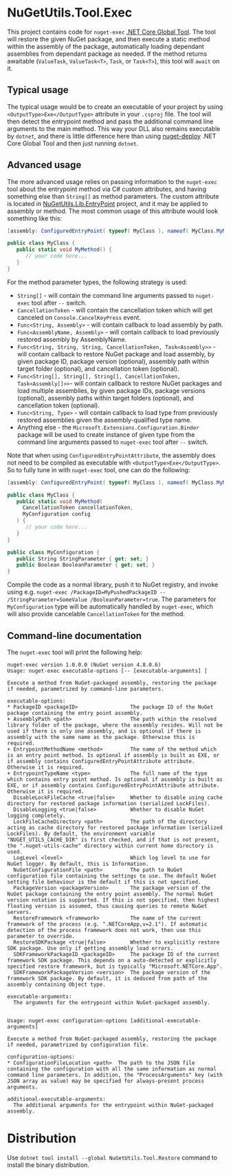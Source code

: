 # NuGetUtils.Tool.Exec

This project contains code for `nuget-exec` [.NET Core Global Tool](https://aka.ms/global-tools).
The tool will restore the given NuGet package, and then execute a static method within the assembly of the package, automatically loading dependant assemblies from dependant package as needed.
If the method returns awaitable (`ValueTask`, `ValueTask<T>`, `Task`, or `Task<T>`), this tool will `await` on it.

## Typical usage

The typical usage would be to create an executable of your project by using `<OutputType>Exe</OutputType>` attribute in your `.csproj` file.
The tool will then detect the entrypoint method and pass the additional command line arguments to the main method.
This way your DLL also remains executable by `dotnet`, and there is little difference here than using [nuget-deploy](../NuGetUtils.Tool.Deploy) .NET Core Global Tool and then just running `dotnet`.

## Advanced usage

The more advanced usage relies on passing information to the `nuget-exec` tool about the entrypoint method via C# custom attributes, and having something else than `String[]` as method parameters.
The custom attribute is located in [NuGetUtils.Lib.EntryPoint](../NuGetUtils.Lib.EntryPoint) project, and it may be applied to assembly or method.
The most common usage of this attribute would look something like this:
```cs
[assembly: ConfiguredEntryPoint( typeof( MyClass ), nameof( MyClass.MyMethod ) )]

public class MyClass {
   public static void MyMethod() {
      // your code here...
   }
}
```

For the method parameter types, the following strategy is used:
- `String[]` - will contain the command line arguments passed to `nuget-exec` tool after `--` switch.
- `CancellationToken` - will contain the cancellation token which will get canceled on `Console.CancelKeyPress` event.
- `Func<String, Assembly>` - will contain callback to load assembly by path.
- `Func<AssemblyName, Assembly>` - will contain callback to load previously restored assembly by AssemblyName.
- `Func<String, String, String, CancellationToken, Task<Assembly>>` - will contain callback to restore NuGet package and load assembly, by given package ID, package version (optional), assembly path within target folder (optional), and cancellation token (optional).
- `Func<String[], String[], String[], CancellationToken, Task<Assembly[]>>`- will contain callback to restore NuGet packages and load multiple assemblies, by given package IDs, package versions (optional), assembly paths within target folders (optional), and cancellation token (optional).
- `Func<String, Type>` - will contain callback to load type from previously restored assemblies given the assembly-qualified type name.
- Anything else - the `Microsoft.Extensions.Configuration.Binder` package will be used to create instance of given type from the command line arguments passed to `nuget-exec` tool after `--` switch.

Note that when using `ConfiguredEntryPointAttribute`, the assembly does not need to be compiled as executable with `<OutputType>Exe</OutputType>`.
So to fully tune in with `nuget-exec` tool, one can do the following:
```cs
[assembly: ConfiguredEntryPoint( typeof( MyClass ), nameof( MyClass.MyMethod ) )]

public class MyClass {
   public static void MyMethod(
     CancellationToken cancellationToken,
     MyConfiguration config
   ) {
      // your code here...
   }
}

public class MyConfiguration {
   public String StringParameter { get; set; }
   public Boolean BooleanParameter { get; set; }
}
```

Compile the code as a normal library, push it to NuGet registry, and invoke using e.g. `nuget-exec /PackageID=MyPushedPackageID -- /StringParameter=SomeValue /BooleanParameter=true`.
The parameters for `MyConfiguration` type will be automatically handled by `nuget-exec`, which will also provide cancelable `CancellationToken` for the method.

## Command-line documentation

The `nuget-exec` tool will print the following help:
```
nuget-exec version 1.0.0.0 (NuGet version 4.8.0.6)
Usage: nuget-exec executable-options [-- [executable-arguments] ]

Execute a method from NuGet-packaged assembly, restoring the package if needed, parametrized by command-line parameters.

executable-options:
* PackageID <packageID>                 The package ID of the NuGet package containing the entry point assembly.
+ AssemblyPath <path>                   The path within the resolved library folder of the package, where the assembly resides. Will not be used if there is only one assembly, and is optional if there is assembly with the same name as the package. Otherwise this is required.
+ EntrypointMethodName <method>         The name of the method which is an entry point method. Is optional if assembly is built as EXE, or if assembly contains ConfiguredEntryPointAttribute attribute. Otherwise it is required.
+ EntrypointTypeName <type>             The full name of the type which contains entry point method. Is optional if assembly is built as EXE, or if assembly contains ConfiguredEntryPointAttribute attribute. Otherwise it is required.
  DisableLockFileCache <true|false>     Whether to disable using cache directory for restored package information (serialized LockFiles).
  DisableLogging <true|false>           Whether to disable NuGet logging completely.
  LockFileCacheDirectory <path>         The path of the directory acting as cache directory for restored package information (serialized LockFiles). By default, the environment variable "NUGET_UTILS_CACHE_DIR" is first checked, and if that is not present, the ".nuget-utils-cache" directory within current home directory is used.
  LogLevel <level>                      Which log level to use for NuGet logger. By default, this is Information.
  NuGetConfigurationFile <path>         The path to NuGet configuration file containing the settings to use. The default NuGet setting file behaviour is the default if this is not specified.
  PackageVersion <packageVersion>       The package version of the NuGet package containing the entry point assembly. The normal NuGet version notation is supported. If this is not specified, then highest floating version is assumed, thus causing queries to remote NuGet servers.
  RestoreFramework <framework>          The name of the current framework of the process (e.g. ".NETCoreApp,v=2.1"). If automatic detection of the process framework does not work, then use this parameter to override.
  RestoreSDKPackage <true|false>        Whether to explicitly restore SDK package. Use only if getting assembly load errors.
  SDKFrameworkPackageID <packageID>     The package ID of the current framework SDK package. This depends on a auto-detected or explicitly specified restore framework, but is typically "Microsoft.NETCore.App".
  SDKFrameworkPackageVersion <version>  The package version of the framework SDK package. By default, it is deduced from path of the assembly containing Object type.

executable-arguments:
  The arguments for the entrypoint within NuGet-packaged assembly.


Usage: nuget-exec configuration-options [additional-executable-arguments]

Execute a method from NuGet-packaged assembly, restoring the package if needed, parametrized by configuration file.

configuration-options:
* ConfigurationFileLocation <path>  The path to the JSON file containing the configuration with all the same information as normal command line parameters. In addition, the "ProcessArguments" key (with JSON array as value) may be specified for always-present process arguments.

additional-executable-arguments:
  The additional arguments for the entrypoint within NuGet-packaged assembly.
```


# Distribution

Use `dotnet tool install --global NuGetUtils.Tool.Restore` command to install the binary distribution.
